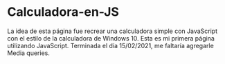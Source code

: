 # Calculadora-en-JS

La idea de esta página fue recrear una calculadora simple con JavaScript con el estilo de la calculadora de Windows 10.
Esta es mi primera página utilizando JavaScript. Terminada el día 15/02/2021, me faltaría agregarle Media queries.
